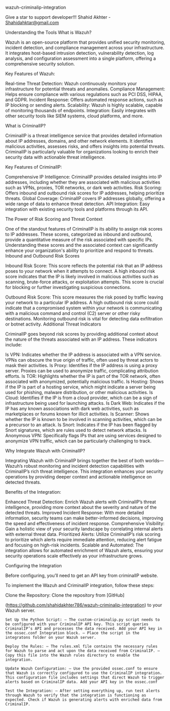 wazuh-criminalip-integration

Give a star to support developer!!! Shahid Akhter - Shahidahktar@gmail.com

Understanding the Tools What is Wazuh?

Wazuh is an open-source platform that provides unified security monitoring, incident detection, and compliance management across your infrastructure. It integrates host-based intrusion detection, vulnerability detection, log analysis, and configuration assessment into a single platform, offering a comprehensive security solution.

Key Features of Wazuh:

Real-time Threat Detection: Wazuh continuously monitors your infrastructure for potential threats and anomalies.
Compliance Management: Helps ensure compliance with various regulations such as PCI DSS, HIPAA, and GDPR.
Incident Response: Offers automated response actions, such as IP blocking or sending alerts.
Scalability: Wazuh is highly scalable, capable of monitoring thousands of endpoints.
Integration: Easily integrates with other security tools like SIEM systems, cloud platforms, and more.

What is CriminalIP?

CriminalIP is a threat intelligence service that provides detailed information about IP addresses, domains, and other network elements. It identifies malicious activities, assesses risks, and offers insights into potential threats. CriminalIP is particularly valuable for organizations looking to enrich their security data with actionable threat intelligence.

Key Features of CriminalIP:

Comprehensive IP Intelligence: CriminalIP provides detailed insights into IP addresses, including whether they are associated with malicious activities such as VPNs, proxies, TOR networks, or dark web activities.
Risk Scoring: Offers inbound and outbound risk scores for IP addresses, helping prioritize threats.
Global Coverage: CriminalIP covers IP addresses globally, offering a wide range of data to enhance threat detection.
API Integration: Easy integration with existing security tools and platforms through its API.

The Power of Risk Scoring and Threat Context

One of the standout features of CriminalIP is its ability to assign risk scores to IP addresses. These scores, categorized as inbound and outbound, provide a quantitative measure of the risk associated with specific IPs. Understanding these scores and the associated context can significantly enhance your organization's ability to prioritize and respond to threats. Inbound and Outbound Risk Scores

Inbound Risk Score: This score reflects the potential risk that an IP address poses to your network when it attempts to connect. A high inbound risk score indicates that the IP is likely involved in malicious activities such as scanning, brute-force attacks, or exploitation attempts. This score is crucial for blocking or further investigating suspicious connections.

Outbound Risk Score: This score measures the risk posed by traffic leaving your network to a particular IP address. A high outbound risk score could indicate that a compromised system within your network is communicating with a malicious command and control (C2) server or other risky destinations. Monitoring outbound risk is vital for detecting data exfiltration or botnet activity. Additional Threat Indicators

CriminalIP goes beyond risk scores by providing additional context about the nature of the threats associated with an IP address. These indicators include:

Is VPN: Indicates whether the IP address is associated with a VPN service. VPNs can obscure the true origin of traffic, often used by threat actors to mask their activities.
Is Proxy: Identifies if the IP address is using a proxy server. Proxies can be used to anonymize traffic, complicating attribution efforts.
Is TOR: Highlights whether the IP is part of the TOR network, often associated with anonymized, potentially malicious traffic.
Is Hosting: Shows if the IP is part of a hosting service, which might indicate a server being used for phishing, malware distribution, or other malicious activities.
Is Cloud: Identifies if the IP is from a cloud provider, which can be a sign of infrastructure being used for launching attacks.
Is Dark Web: Indicates if the IP has any known associations with dark web activities, such as marketplaces or forums known for illicit activities.
Is Scanner: Shows whether the IP is known to be involved in scanning activities, which can be a precursor to an attack.
Is Snort: Indicates if the IP has been flagged by Snort signatures, which are rules used to detect network attacks.
Is Anonymous VPN: Specifically flags IPs that are using services designed to anonymize VPN traffic, which can be particularly challenging to track.

Why Integrate Wazuh with CriminalIP?

Integrating Wazuh with CriminalIP brings together the best of both worlds—Wazuh’s robust monitoring and incident detection capabilities with CriminalIP’s rich threat intelligence. This integration enhances your security operations by providing deeper context and actionable intelligence on detected threats.

Benefits of the Integration:

Enhanced Threat Detection: Enrich Wazuh alerts with CriminalIP’s threat intelligence, providing more context about the severity and nature of the detected threats.
Improved Incident Response: With more detailed information, security teams can make better-informed decisions, improving the speed and effectiveness of incident response.
Comprehensive Visibility: Gain a holistic view of your security landscape by correlating internal alerts with external threat data.
Prioritized Alerts: Utilize CriminalIP’s risk scoring to prioritize which alerts require immediate attention, reducing alert fatigue and focusing on high-risk incidents.
Scalable and Automated: The integration allows for automated enrichment of Wazuh alerts, ensuring your security operations scale effectively as your infrastructure grows.





Configuring the Integration

Before configuring, you’ll need to get an API key from criminalIP website.

To implement the Wazuh and CriminalIP integration, follow these steps:

Clone the Repository: Clone the repository from [GitHub]

(https://github.com/shahidakhter786/wazuh-criminalip-integration) to your Wazuh server.

    Set Up the Python Script: — The custom-criminalip.py script needs to be configured with your CriminalIP API key. This script queries CriminalIP’s API and processes the data received. Add your API key in the ossec.conf Integration block. — Place the script in the integratons folder on your Wazuh server.

    Deploy the Rules: — The rules.xml file contains the necessary rules for Wazuh to parse and act upon the data received from CriminalIP. — Copy this file into the Wazuh rules directory to enable the integration.

    Update Wazuh Configuration: — Use the provided ossec.conf to ensure that Wazuh is correctly configured to use the CriminalIP integration. This configuration file includes settings that direct Wazuh to trigger alerts based on CriminalIP data. Add your API key in the ossec.conf

    Test the Integration: — After setting everything up, run test alerts through Wazuh to verify that the integration is functioning as expected. Check if Wazuh is generating alerts with enriched data from CriminalIP.

